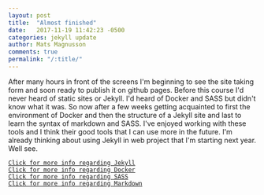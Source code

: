 ```yaml
---
layout: post
title:  "Almost finished"
date:   2017-11-19 11:42:23 -0500
categories: jekyll update
author: Mats Magnusson
comments: true
permalink: "/:title/"
---
```


After many hours in front of the screens I'm beginning to see the site taking form and soon ready to publish it on github pages. Before this course I'd never heard of static sites or Jekyll. I'd heard of Docker and SASS but didn't know what it was. So now after a few weeks getting acquainted to first the environment of Docker and then the structure of a Jekyll site and last to learn the syntax of markdown and SASS. 
I've enjoyed working with these tools and I think their good tools that I can use more in the future. I'm already thinking about using Jekyll in web project that I'm starting next year. Well see. 

[`Click for more info regarding Jekyll`][Jekyll]  
[`Click for more info regarding Docker`][Docker]  
[`Click for more info regarding SASS`][SCSS]  
[`Click for more info regarding Markdown`][MD]  




[Jekyll]: https://jekyllrb.com/docs/home
[Docker]: https://docker.com
[SCSS]: http://sass-lang.com/
[MD]: https://en.wikipedia.org/wiki/Markdown

